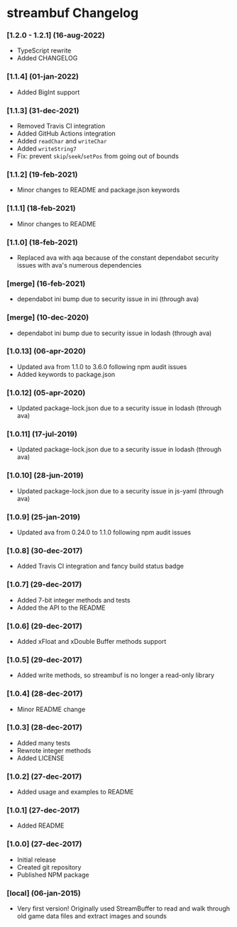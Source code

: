 # **streambuf** Changelog

### [1.2.0 - 1.2.1] (16-aug-2022)
- TypeScript rewrite
- Added CHANGELOG

### [1.1.4] (01-jan-2022)
- Added BigInt support

### [1.1.3] (31-dec-2021)
- Removed Travis CI integration
- Added GitHub Actions integration
- Added `readChar` and `writeChar`
- Added `writeString7`
- Fix: prevent `skip`/`seek`/`setPos` from going out of bounds

### [1.1.2] (19-feb-2021)
- Minor changes to README and package.json keywords

### [1.1.1] (18-feb-2021)
- Minor changes to README

### [1.1.0] (18-feb-2021)
- Replaced ava with aqa because of the constant dependabot security issues with ava's numerous dependencies

### [merge] (16-feb-2021)
- dependabot ini bump due to security issue in ini (through ava)

### [merge] (10-dec-2020)
- dependabot ini bump due to security issue in lodash (through ava)

### [1.0.13] (06-apr-2020)
- Updated ava from 1.1.0 to 3.6.0 following npm audit issues
- Added keywords to package.json

### [1.0.12] (05-apr-2020)
- Updated package-lock.json due to a security issue in lodash (through ava)

### [1.0.11] (17-jul-2019)
- Updated package-lock.json due to a security issue in lodash (through ava)

### [1.0.10] (28-jun-2019)
- Updated package-lock.json due to a security issue in js-yaml (through ava)

### [1.0.9] (25-jan-2019)
- Updated ava from 0.24.0 to 1.1.0 following npm audit issues

### [1.0.8] (30-dec-2017)
- Added Travis CI integration and fancy build status badge

### [1.0.7] (29-dec-2017)
- Added 7-bit integer methods and tests
- Added the API to the README

### [1.0.6] (29-dec-2017)
- Added xFloat and xDouble Buffer methods support

### [1.0.5] (29-dec-2017)
- Added write methods, so streambuf is no longer a read-only library

### [1.0.4] (28-dec-2017)
- Minor README change

### [1.0.3] (28-dec-2017)
- Added many tests
- Rewrote integer methods
- Added LICENSE

### [1.0.2] (27-dec-2017)
- Added usage and examples to README

### [1.0.1] (27-dec-2017)
- Added README

### [1.0.0] (27-dec-2017)
- Initial release
- Created git repository
- Published NPM package

### [local] (06-jan-2015)
- Very first version! Originally used StreamBuffer to read and walk through old game data files and extract images and sounds